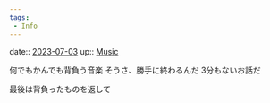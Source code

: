 ```yaml
---
tags:
 - Info
---
```


date:: [2023-07-03](/Daily_Note/2023-07-03.md)
up:: [Music](../Bar/Novel/Topics/Music.md)

何でもかんでも背負う音楽
そうさ、勝手に終わるんだ
3分もないお話だ

最後は背負ったものを返して
